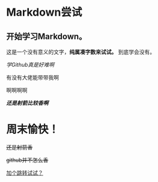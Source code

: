 
 # Markdown尝试


## 开始学习Markdown。

这是一个没有意义的文字，**纯属凑字数来试试。**
到底学会没有。

*学Github真是好难啊*

有没有大佬能带带我啊

啊啊啊啊 

***还是射箭比较香啊***



# 周末愉快！


<del> 还是射箭香</del>

<del> github并不怎么香</del>

[加个跳转试试？](https://github.com/huangkuns/wireframe)

